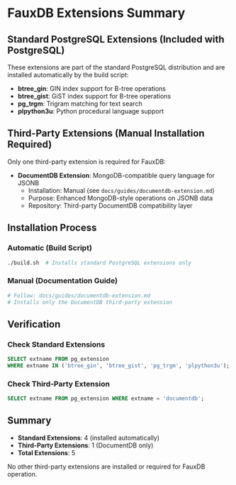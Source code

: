 # FauxDB Extensions Summary

## Standard PostgreSQL Extensions (Included with PostgreSQL)

These extensions are part of the standard PostgreSQL distribution and are installed automatically by the build script:

- **btree_gin**: GIN index support for B-tree operations
- **btree_gist**: GiST index support for B-tree operations  
- **pg_trgm**: Trigram matching for text search
- **plpython3u**: Python procedural language support

## Third-Party Extensions (Manual Installation Required)

Only one third-party extension is required for FauxDB:

- **DocumentDB Extension**: MongoDB-compatible query language for JSONB
  - Installation: Manual (see `docs/guides/documentdb-extension.md`)
  - Purpose: Enhanced MongoDB-style operations on JSONB data
  - Repository: Third-party DocumentDB compatibility layer

## Installation Process

### Automatic (Build Script)
```bash
./build.sh  # Installs standard PostgreSQL extensions only
```

### Manual (Documentation Guide)
```bash
# Follow: docs/guides/documentdb-extension.md
# Installs only the DocumentDB third-party extension
```

## Verification

### Check Standard Extensions
```sql
SELECT extname FROM pg_extension 
WHERE extname IN ('btree_gin', 'btree_gist', 'pg_trgm', 'plpython3u');
```

### Check Third-Party Extension
```sql
SELECT extname FROM pg_extension WHERE extname = 'documentdb';
```

## Summary

- **Standard Extensions**: 4 (installed automatically)
- **Third-Party Extensions**: 1 (DocumentDB only)
- **Total Extensions**: 5

No other third-party extensions are installed or required for FauxDB operation.
